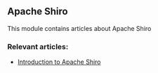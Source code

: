 ## Apache Shiro

This module contains articles about Apache Shiro

### Relevant articles:

- [Introduction to Apache Shiro](http://www.baeldung.com/apache-shiro)
